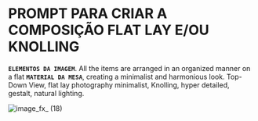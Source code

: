 # PROMPT PARA CRIAR A COMPOSIÇÃO FLAT LAY E/OU KNOLLING

**```ELEMENTOS DA IMAGEM```**. All the items are arranged in an organized manner on a flat **```MATERIAL DA MESA```**, creating a minimalist and harmonious look. Top-Down View, flat lay photography minimalist, 
Knolling, hyper detailed, gestalt, natural lighting.

![image_fx_ (18)](https://github.com/user-attachments/assets/83be9349-39b4-41ac-bb23-99c59a8e4f8e)
